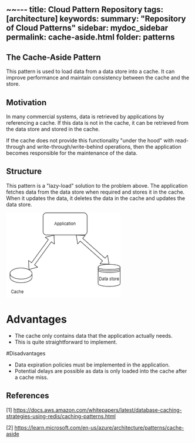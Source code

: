 ~~---
title: Cloud Pattern Repository
tags: [architecture]
keywords:
summary: "Repository of Cloud Patterns"
sidebar: mydoc_sidebar
permalink: cache-aside.html
folder: patterns
---

## The Cache-Aside Pattern

This pattern is used to load data from a data store into a cache. It can improve performance and maintain consistency between the cache and the store.

## Motivation
In many commercial systems, data is retrieved by applications by referencing a cache. If this data is not in the cache, it can be retrieved from the data store and stored in the cache.

If the cache does not provide this functionality "under the hood" with read-through and write-through/write-behind operations, then the application becomes responsible for the maintenance of the data.

## Structure
This pattern is a "lazy-load" solution to the problem above. The application fetches data from the data store when required and stores it in the cache. When it updates the data, it deletes the data in the cache and updates the data store.

![cacheaside](images/cacheaside.png)

# Advantages
- The cache only contains data that the application actually needs.
- This is quite straightforward to implement.

#Disadvantages
- Data expiration policies must be implemented in the application.
- Potential delays are possible as data is only loaded into the cache after a cache miss.


## References
[1] https://docs.aws.amazon.com/whitepapers/latest/database-caching-strategies-using-redis/caching-patterns.html

[2] https://learn.microsoft.com/en-us/azure/architecture/patterns/cache-aside